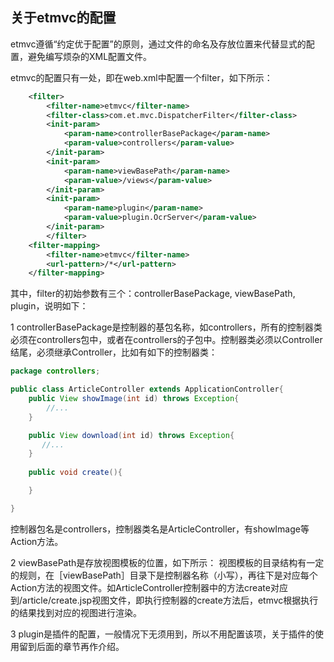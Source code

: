 ## 关于etmvc的配置

etmvc遵循“约定优于配置”的原则，通过文件的命名及存放位置来代替显式的配置，避免编写烦杂的XML配置文件。

etmvc的配置只有一处，即在web.xml中配置一个filter，如下所示：

```xml
    <filter>
        <filter-name>etmvc</filter-name>
        <filter-class>com.et.mvc.DispatcherFilter</filter-class>
        <init-param>
            <param-name>controllerBasePackage</param-name>
            <param-value>controllers</param-value>
        </init-param>
        <init-param>
            <param-name>viewBasePath</param-name>
            <param-value>/views</param-value>
        </init-param>
        <init-param>
            <param-name>plugin</param-name>
            <param-value>plugin.OcrServer</param-value>
        </init-param>
        </filter>
    <filter-mapping>
        <filter-name>etmvc</filter-name>
        <url-pattern>/*</url-pattern>
    </filter-mapping>
```

其中，filter的初始参数有三个：controllerBasePackage, viewBasePath, plugin，说明如下：

1 controllerBasePackage是控制器的基包名称，如controllers，所有的控制器类必须在controllers包中，或者在controllers的子包中。控制器类必须以Controller结尾，必须继承Controller，比如有如下的控制器类：
```java
package controllers;

public class ArticleController extends ApplicationController{
    public View showImage(int id) throws Exception{
        //...
    }

    public View download(int id) throws Exception{
       //...
    }
    
    public void create(){

    }

}
```
控制器包名是controllers，控制器类名是ArticleController，有showImage等Action方法。

2 viewBasePath是存放视图模板的位置，如下所示：
视图模板的目录结构有一定的规则，在［viewBasePath］目录下是控制器名称（小写），再往下是对应每个Action方法的视图文件。如ArticleController控制器中的方法create对应到/article/create.jsp视图文件，即执行控制器的create方法后，etmvc根据执行的结果找到对应的视图进行渲染。

3 plugin是插件的配置，一般情况下无须用到，所以不用配置该项，关于插件的使用留到后面的章节再作介绍。
